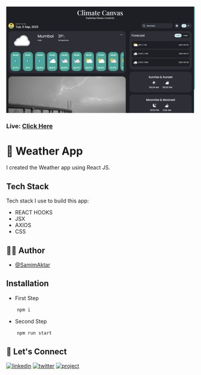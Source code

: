 [![MasterHead](https://raw.githubusercontent.com/Samim-Aktar-coder/React-Weather-App/main/Github%20Banner.png)](https://climate-canvas.netlify.app)

### Live: [Click Here](https://climate-canvas.netlify.app)

# 🚀 Weather App

I created the Weather app using React JS.

## Tech Stack

Tech stack I use to build this app:

- REACT HOOKS
- JSX
- AXIOS
- CSS

## 🙋‍♂️ Author

- [@SamimAktar](https://github.com/Samim-Aktar-coder)

## Installation

- First Step

```bash
    npm i
```

- Second Step

```bash
    npm run start
```

## 🔗 Let's Connect

[![linkedin](https://img.shields.io/badge/linkedin-0A66C2?style=for-the-badge&logo=linkedin&logoColor=white)](https://www.linkedin.com/in/samimaktr/)
[![twitter](https://img.shields.io/badge/twitter-1DA1F2?style=for-the-badge&logo=twitter&logoColor=white)](https://twitter.com/hellosamaktr)
[![project](https://img.shields.io/badge/project_link-96C43A?style=for-the-badge&logo=tp-link&logoColor=white)](https://dictionexus.netlify.app)